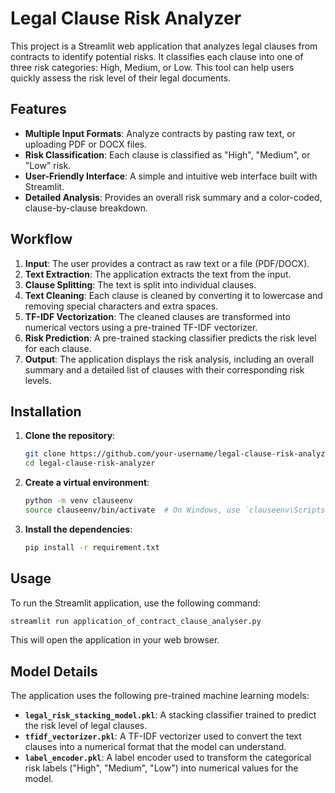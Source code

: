 # Legal Clause Risk Analyzer

This project is a Streamlit web application that analyzes legal clauses from contracts to identify potential risks. It classifies each clause into one of three risk categories: High, Medium, or Low. This tool can help users quickly assess the risk level of their legal documents.

## Features

-   **Multiple Input Formats**: Analyze contracts by pasting raw text, or uploading PDF or DOCX files.
-   **Risk Classification**: Each clause is classified as "High", "Medium", or "Low" risk.
-   **User-Friendly Interface**: A simple and intuitive web interface built with Streamlit.
-   **Detailed Analysis**: Provides an overall risk summary and a color-coded, clause-by-clause breakdown.

## Workflow

1.  **Input**: The user provides a contract as raw text or a file (PDF/DOCX).
2.  **Text Extraction**: The application extracts the text from the input.
3.  **Clause Splitting**: The text is split into individual clauses.
4.  **Text Cleaning**: Each clause is cleaned by converting it to lowercase and removing special characters and extra spaces.
5.  **TF-IDF Vectorization**: The cleaned clauses are transformed into numerical vectors using a pre-trained TF-IDF vectorizer.
6.  **Risk Prediction**: A pre-trained stacking classifier predicts the risk level for each clause.
7.  **Output**: The application displays the risk analysis, including an overall summary and a detailed list of clauses with their corresponding risk levels.

## Installation

1.  **Clone the repository**:
    ```bash
    git clone https://github.com/your-username/legal-clause-risk-analyzer.git
    cd legal-clause-risk-analyzer
    ```

2.  **Create a virtual environment**:
    ```bash
    python -m venv clauseenv
    source clauseenv/bin/activate  # On Windows, use `clauseenv\Scripts\activate`
    ```

3.  **Install the dependencies**:
    ```bash
    pip install -r requirement.txt
    ```

## Usage

To run the Streamlit application, use the following command:

```bash
streamlit run application_of_contract_clause_analyser.py
```

This will open the application in your web browser.

## Model Details

The application uses the following pre-trained machine learning models:

-   **`legal_risk_stacking_model.pkl`**: A stacking classifier trained to predict the risk level of legal clauses.
-   **`tfidf_vectorizer.pkl`**: A TF-IDF vectorizer used to convert the text clauses into a numerical format that the model can understand.
-   **`label_encoder.pkl`**: A label encoder used to transform the categorical risk labels ("High", "Medium", "Low") into numerical values for the model.
